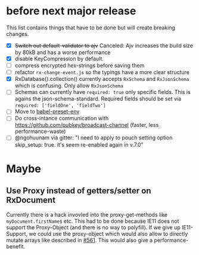 # before next major release

This list contains things that have to be done but will create breaking changes.


- [x] ~~Switch out default-validator to ajv~~ Canceled: Ajv increases the build size by 80kB and has a worse performance
- [x] disable KeyCompression by default.
- [ ] compress encrypted hex-strings before saving them
- [ ] refactor `rx-change-event.js` so the typings have a more clear structure
- [x] RxDatabase().collection() currently accepts `RxSchema` and `RxJsonSchema` which is confusing. Only allow `RxJsonSchema`
- [ ] Schemas can currently have `required: true` only specific fields. This is agains the json-schema-standard. Required fields should be set via `required: ['fieldOne', 'fieldTwo']`
- [ ] Move to [babel-preset-env](https://babeljs.io/env/)
- [ ] Do cross-intance communication with https://github.com/pubkey/broadcast-channel (faster, less performance-waste)
- [ ] @ngohuunam via gitter: "I need to apply to pouch setting option skip_setup: true. it's seem re-enabled again in v.7.0"

# Maybe

## Use Proxy instead of getters/setter on RxDocument
Currently there is a hack invovled into the proxy-get-methods like `myDocument.firstName$` etc.
This had to be done because IE11 does not support the Proxy-Object (and there is no way to polyfill).
If we give up IE11-Support, we could use the proxy-object which would also allow to directly mutate arrays like described in [#561](https://github.com/pubkey/rxdb/issues/561). This would also give a performance-benefit.
